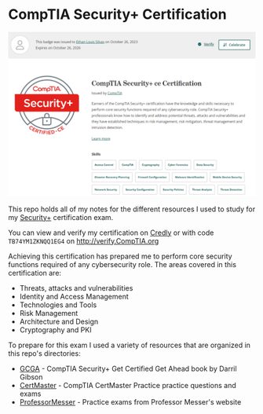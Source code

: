 # CompTIA Security+ Certification

![Screenshot of credly badge of certification](./Other/security-plus-certificate.png)

This repo holds all of my notes for the different resources I used to study for my [Security+](https://www.comptia.org/certifications/security) certification exam. 

You can view and verify my certification on [Credly](https://www.credly.com/badges/9f3c975d-1419-4fd0-9041-688c9c7ae0f9) or with code `TB74YM1ZKNQQ1EG4` on http://verify.CompTIA.org

Achieving this certification has prepared me to perform core security functions required of any cybersecurity role. The areas covered in this certification are: 
* Threats, attacks and vulnerabilities
* Identity and Access Management
* Technologies and Tools
* Risk Management
* Architecture and Design
* Cryptography and PKI

To prepare for this exam I used a variety of resources that are organized in this repo's directories:
* [GCGA](./GCGA/) - CompTIA Security+ Get Certified Get Ahead book by Darril Gibson
* [CertMaster](./CertMaster/) - CompTIA CertMaster Practice practice questions and exams
* [ProfessorMesser](./ProfessorMesser/) - Practice exams from Professor Messer's website
